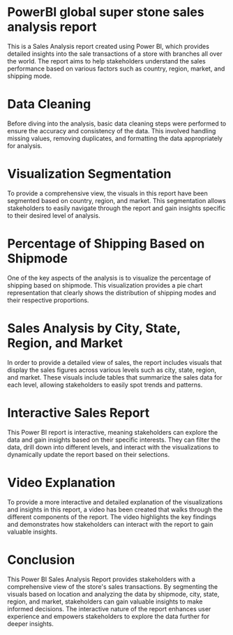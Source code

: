 # PowerBI  global super stone sales analysis report

This is a Sales Analysis report created using Power BI,
which provides detailed insights into the sale transactions of a store with branches all over the world.
The report aims to help stakeholders understand the sales performance based on various 
factors such as country, region, market, and shipping mode.

# Data Cleaning

Before diving into the analysis, 
basic data cleaning steps were performed to ensure the accuracy and consistency of the data.
This involved handling missing values, removing duplicates, 
and formatting the data appropriately for analysis.

# Visualization Segmentation

To provide a comprehensive view, 
the visuals in this report have been segmented based on country,
region, and market. This segmentation allows stakeholders to easily 
navigate through the report and gain insights specific to their desired level of analysis.

# Percentage of Shipping Based on Shipmode

One of the key aspects of the analysis is to visualize the percentage of shipping based on shipmode.
This visualization provides a pie chart representation that 
clearly shows the distribution of shipping modes and their respective proportions.

# Sales Analysis by City, State, Region, and Market

In order to provide a detailed view of sales, 
the report includes visuals that display the sales figures across various levels such as 
city, state, region, and market.
These visuals include tables that summarize the sales data for each level, 
allowing stakeholders to easily spot trends and patterns.

# Interactive Sales Report

This Power BI report is interactive, 
meaning stakeholders can explore the data and gain insights based on their specific interests.
They can filter the data, drill down into different levels, 
and interact with the visualizations to dynamically update the report based on their selections.

# Video Explanation

To provide a more interactive and detailed explanation of the visualizations and insights in this report, 
a video has been created that walks through the different components of the report. 
The video highlights the key findings and demonstrates how stakeholders can interact with the report to gain valuable insights.


# Conclusion

This Power BI Sales Analysis Report provides stakeholders with a comprehensive view of the store's sales transactions. 
By segmenting the visuals based on location and analyzing the data by shipmode, city, state, region, and market, stakeholders 
can gain valuable insights to make informed decisions. 
The interactive nature of the report enhances user experience and empowers 
stakeholders to explore the data further for deeper insights.
